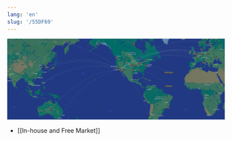 ```yaml
---
lang: 'en'
slug: '/55DF69'
---
```


![My HTTP Request Graph](../Assets/ED4CA4.png)

- [[In-house and Free Market]]
